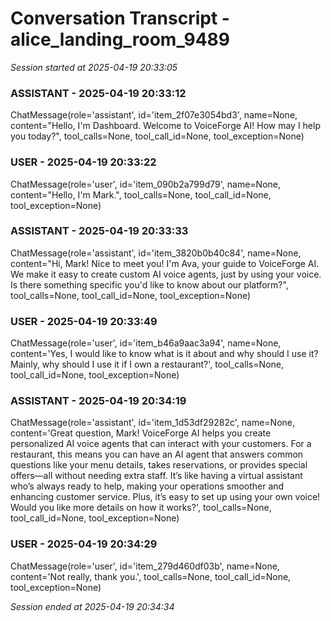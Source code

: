 # Conversation Transcript - alice_landing_room_9489

*Session started at 2025-04-19 20:33:05*

### ASSISTANT - 2025-04-19 20:33:12

ChatMessage(role='assistant', id='item_2f07e3054bd3', name=None, content="Hello, I'm Dashboard. Welcome to VoiceForge AI! How may I help you today?", tool_calls=None, tool_call_id=None, tool_exception=None)

### USER - 2025-04-19 20:33:22

ChatMessage(role='user', id='item_090b2a799d79', name=None, content="Hello, I'm Mark.", tool_calls=None, tool_call_id=None, tool_exception=None)

### ASSISTANT - 2025-04-19 20:33:33

ChatMessage(role='assistant', id='item_3820b0b40c84', name=None, content="Hi, Mark! Nice to meet you! I'm Ava, your guide to VoiceForge AI. We make it easy to create custom AI voice agents, just by using your voice. Is there something specific you'd like to know about our platform?", tool_calls=None, tool_call_id=None, tool_exception=None)

### USER - 2025-04-19 20:33:49

ChatMessage(role='user', id='item_b46a9aac3a94', name=None, content='Yes, I would like to know what is it about and why should I use it? Mainly, why should I use it if I own a restaurant?', tool_calls=None, tool_call_id=None, tool_exception=None)

### ASSISTANT - 2025-04-19 20:34:19

ChatMessage(role='assistant', id='item_1d53df29282c', name=None, content='Great question, Mark! VoiceForge AI helps you create personalized AI voice agents that can interact with your customers. For a restaurant, this means you can have an AI agent that answers common questions like your menu details, takes reservations, or provides special offers—all without needing extra staff. It’s like having a virtual assistant who’s always ready to help, making your operations smoother and enhancing customer service. Plus, it’s easy to set up using your own voice! Would you like more details on how it works?', tool_calls=None, tool_call_id=None, tool_exception=None)

### USER - 2025-04-19 20:34:29

ChatMessage(role='user', id='item_279d460df03b', name=None, content='Not really, thank you.', tool_calls=None, tool_call_id=None, tool_exception=None)

*Session ended at 2025-04-19 20:34:34*
